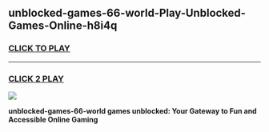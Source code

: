 
## unblocked-games-66-world-Play-Unblocked-Games-Online-h8i4q
<h3>
<a href="https://premium76.site?title=unblocked-games-66-world&ref=25A">CLICK TO PLAY</a></h3>
<hr>

<h3>
<a href="https://premium76.site?title=unblocked-games-66-world&ref=25A">CLICK 2 PLAY</a>
  
</h3>

<a href="https://premium76.site?title=unblocked-games-66-world&ref=25A"><img src="https://clearcache.store/games.png"></a>


**unblocked-games-66-world games unblocked: Your Gateway to Fun and Accessible Online Gaming**
